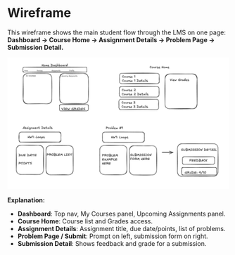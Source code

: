 # Wireframe

This wireframe shows the main student flow through the LMS on one page:  
**Dashboard → Course Home → Assignment Details → Problem Page → Submission Detail.**

![LMS Wireframe](./wireframes/wireframe.png)

**Explanation:**
- **Dashboard**: Top nav, My Courses panel, Upcoming Assignments panel.  
- **Course Home**: Course list and Grades access.  
- **Assignment Details**: Assignment title, due date/points, list of problems.  
- **Problem Page / Submit**: Prompt on left, submission form on right.  
- **Submission Detail**: Shows feedback and grade for a submission.  